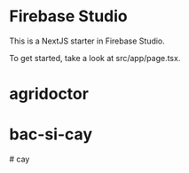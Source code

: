 # Firebase Studio

This is a NextJS starter in Firebase Studio.

To get started, take a look at src/app/page.tsx.
# agridoctor
# bac-si-cay
#   c a y  
 
